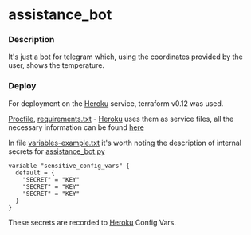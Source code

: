 # assistance_bot

### Description
It's just a bot for telegram which, using the coordinates provided by the user, shows the temperature.
### Deploy
For deployment on the [Heroku](https://www.heroku.com/) service, terraform v0.12 was used.

[Procfile](https://github.com/froOst23/assistance_bot/blob/master/Procfile), [requirements.txt](https://github.com/froOst23/assistance_bot/blob/master/requirements.txt) - [Heroku](https://www.heroku.com/) uses them as service files, all the necessary information can be found [here](https://devcenter.heroku.com/articles/getting-started-with-python)

In file [variables-example.txt](https://github.com/froOst23/assistance_bot/blob/master/terraform/variables-example.txt) it's worth noting the description of internal secrets for [assistance_bot.py](https://github.com/froOst23/assistance_bot/blob/master/assistance_bot.py)

```
variable "sensitive_config_vars" {
  default = {
    "SECRET" = "KEY"
    "SECRET" = "KEY"
    "SECRET" = "KEY"
  }
}
```
These secrets are recorded to [Heroku](https://www.heroku.com/) Config Vars.
